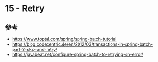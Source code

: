 # 15 - Retry



## 參考
* https://www.toptal.com/spring/spring-batch-tutorial
* https://blog.codecentric.de/en/2012/03/transactions-in-spring-batch-part-3-skip-and-retry/
* https://javabeat.net/configure-spring-batch-to-retrying-on-error/
